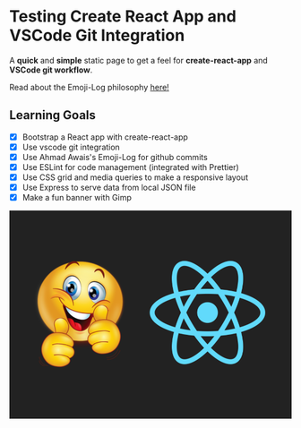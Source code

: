 # Testing Create React App and VSCode Git Integration

A **quick** and **simple** static page to get a feel for **create-react-app** and **VSCode git workflow**.

Read about the Emoji-Log philosophy [here!](https://github.com/ahmadawais/Emoji-Log/)

## Learning Goals

- [X] Bootstrap a React app with create-react-app
- [X] Use vscode git integration
- [X] Use Ahmad Awais's Emoji-Log for github commits
- [X] Use ESLint for code management (integrated with Prettier)
- [X] Use CSS grid and media queries to make a responsive layout
- [X] Use Express to serve data from local JSON file
- [X] Make a fun banner with Gimp

![React-Emoji](public/react_emoji.png)
